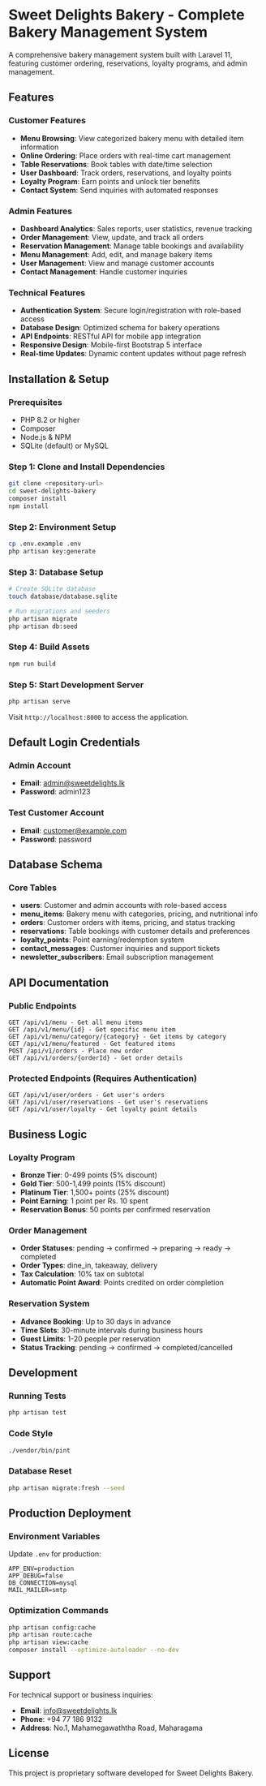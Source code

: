 # Sweet Delights Bakery - Complete Bakery Management System

A comprehensive bakery management system built with Laravel 11, featuring customer ordering, reservations, loyalty programs, and admin management.

## Features

### Customer Features
- **Menu Browsing**: View categorized bakery menu with detailed item information
- **Online Ordering**: Place orders with real-time cart management
- **Table Reservations**: Book tables with date/time selection
- **User Dashboard**: Track orders, reservations, and loyalty points
- **Loyalty Program**: Earn points and unlock tier benefits
- **Contact System**: Send inquiries with automated responses

### Admin Features
- **Dashboard Analytics**: Sales reports, user statistics, revenue tracking
- **Order Management**: View, update, and track all orders
- **Reservation Management**: Manage table bookings and availability
- **Menu Management**: Add, edit, and manage bakery items
- **User Management**: View and manage customer accounts
- **Contact Management**: Handle customer inquiries

### Technical Features
- **Authentication System**: Secure login/registration with role-based access
- **Database Design**: Optimized schema for bakery operations
- **API Endpoints**: RESTful API for mobile app integration
- **Responsive Design**: Mobile-first Bootstrap 5 interface
- **Real-time Updates**: Dynamic content updates without page refresh

## Installation & Setup

### Prerequisites
- PHP 8.2 or higher
- Composer
- Node.js & NPM
- SQLite (default) or MySQL

### Step 1: Clone and Install Dependencies
```bash
git clone <repository-url>
cd sweet-delights-bakery
composer install
npm install
```

### Step 2: Environment Setup
```bash
cp .env.example .env
php artisan key:generate
```

### Step 3: Database Setup
```bash
# Create SQLite database
touch database/database.sqlite

# Run migrations and seeders
php artisan migrate
php artisan db:seed
```

### Step 4: Build Assets
```bash
npm run build
```

### Step 5: Start Development Server
```bash
php artisan serve
```

Visit `http://localhost:8000` to access the application.

## Default Login Credentials

### Admin Account
- **Email**: admin@sweetdelights.lk
- **Password**: admin123

### Test Customer Account
- **Email**: customer@example.com
- **Password**: password

## Database Schema

### Core Tables
- **users**: Customer and admin accounts with role-based access
- **menu_items**: Bakery menu with categories, pricing, and nutritional info
- **orders**: Customer orders with items, pricing, and status tracking
- **reservations**: Table bookings with customer details and preferences
- **loyalty_points**: Point earning/redemption system
- **contact_messages**: Customer inquiries and support tickets
- **newsletter_subscribers**: Email subscription management

## API Documentation

### Public Endpoints
```
GET /api/v1/menu - Get all menu items
GET /api/v1/menu/{id} - Get specific menu item
GET /api/v1/menu/category/{category} - Get items by category
GET /api/v1/menu/featured - Get featured items
POST /api/v1/orders - Place new order
GET /api/v1/orders/{orderId} - Get order details
```

### Protected Endpoints (Requires Authentication)
```
GET /api/v1/user/orders - Get user's orders
GET /api/v1/user/reservations - Get user's reservations
GET /api/v1/user/loyalty - Get loyalty point details
```

## Business Logic

### Loyalty Program
- **Bronze Tier**: 0-499 points (5% discount)
- **Gold Tier**: 500-1,499 points (15% discount)
- **Platinum Tier**: 1,500+ points (25% discount)
- **Point Earning**: 1 point per Rs. 10 spent
- **Reservation Bonus**: 50 points per confirmed reservation

### Order Management
- **Order Statuses**: pending → confirmed → preparing → ready → completed
- **Order Types**: dine_in, takeaway, delivery
- **Tax Calculation**: 10% tax on subtotal
- **Automatic Point Award**: Points credited on order completion

### Reservation System
- **Advance Booking**: Up to 30 days in advance
- **Time Slots**: 30-minute intervals during business hours
- **Guest Limits**: 1-20 people per reservation
- **Status Tracking**: pending → confirmed → completed/cancelled

## Development

### Running Tests
```bash
php artisan test
```

### Code Style
```bash
./vendor/bin/pint
```

### Database Reset
```bash
php artisan migrate:fresh --seed
```

## Production Deployment

### Environment Variables
Update `.env` for production:
```
APP_ENV=production
APP_DEBUG=false
DB_CONNECTION=mysql
MAIL_MAILER=smtp
```

### Optimization Commands
```bash
php artisan config:cache
php artisan route:cache
php artisan view:cache
composer install --optimize-autoloader --no-dev
```

## Support

For technical support or business inquiries:
- **Email**: info@sweetdelights.lk
- **Phone**: +94 77 186 9132
- **Address**: No.1, Mahamegawaththa Road, Maharagama

## License

This project is proprietary software developed for Sweet Delights Bakery.